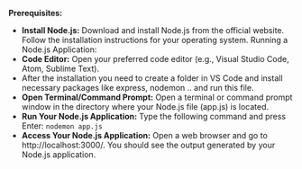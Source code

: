 **Prerequisites:**
* **Install Node.js:** Download and install Node.js from the official website. Follow the installation instructions for your operating system.
Running a Node.js Application:
* **Code Editor:** Open your preferred code editor (e.g., Visual Studio Code, Atom, Sublime Text).
* After the installation you need to create a folder in VS Code and install necessary packages like express, nodemon ..
and run this file.
* **Open Terminal/Command Prompt:** Open a terminal or command prompt window in the directory where your Node.js file (app.js) is located.
* **Run Your Node.js Application:** Type the following command and press Enter:
  ```nodemon app.js```
* **Access Your Node.js Application:** Open a web browser and go to http://localhost:3000/. You should see the output generated by your Node.js application.
